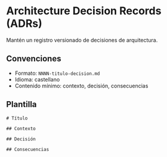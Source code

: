 # Architecture Decision Records (ADRs)

Mantén un registro versionado de decisiones de arquitectura.

## Convenciones
- Formato: `NNNN-titulo-decision.md`
- Idioma: castellano
- Contenido mínimo: contexto, decisión, consecuencias

## Plantilla
```
# Título

## Contexto

## Decisión

## Consecuencias
```
